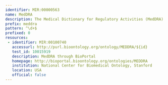 ```yaml
---
identifier: MIR:00000563
name: MedDRA
description: The Medical Dictionary for Regulatory Activities (MedDRA) was developed by the International Council for Harmonisation of Technical Requirements for Registration of Pharmaceuticals for Human Use (ICH)to provide a standardised medical terminology to facilitate sharing of regulatory information internationally for medical products used by humans. It is used within regulatory processes, safety monitoring, as well as for marketing activities. Products covered by the scope of MedDRA include pharmaceuticals, biologics, vaccines and drug-device combination products. The MedDRA dictionary is organized by System Organ Class (SOC), divided into High-Level Group Terms (HLGT), High-Level Terms (HLT), Preferred Terms (PT) and finally into Lowest Level Terms (LLT).
prefix: meddra
pattern: ^\d+$
prefixed: 0
resources:
 - identifier: MIR:00100740
   accessurl: http://purl.bioontology.org/ontology/MEDDRA/${id}
   test_id: 10015919
   description: MedDRA through BioPortal
   homepage: http://bioportal.bioontology.org/ontologies/MEDDRA
   institution: National Center for Biomedical Ontology, Stanford
   location: USA
   official: false
---
```

